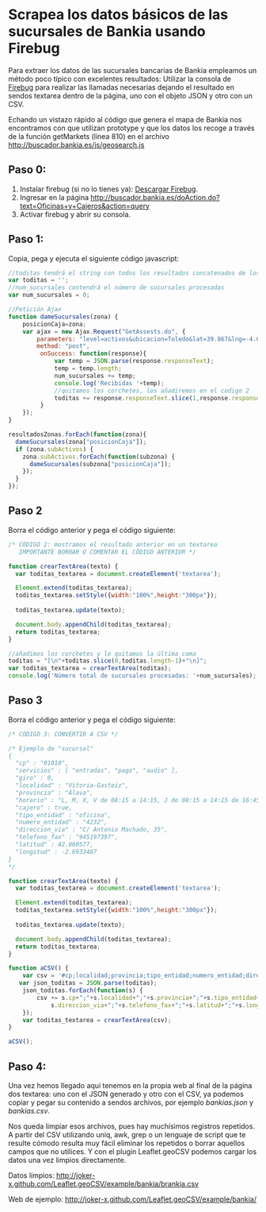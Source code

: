 Scrapea los datos básicos de las sucursales de Bankia usando Firebug
====================================================================

Para extraer los datos de las sucursales bancarias de Bankia empleamos un método poco típico con excelentes resultados:
Utilizar la consola de [Firebug](https://getfirebug.com/) para realizar las llamadas necesarias dejando el resultado en sendos
textarea dentro de la página, uno con el objeto JSON y otro con un CSV.

Echando un vistazo rápido al código que genera el mapa de Bankia nos encontramos con que utilizan prototype y que los datos
los recoge a través de la función getMarkets (línea 810) en el archivo http://buscador.bankia.es/js/geosearch.js

Paso 0:
------
1.  Instalar firebug (si no lo tienes ya): [Descargar Firebug](https://getfirebug.com/).
2.  Ingresar en la página http://buscador.bankia.es/doAction.do?text=Oficinas+y+Cajeros&action=query
3.  Activar firebug y abrir su consola.

Paso 1:
------

Copia, pega y ejecuta el siguiente código javascript:

```js
//toditas tendrá el string con todos los resultados concatenados de los objetos JSON que devuelva la llamada ajax 
var toditas = '';
//num_sucursales contendrá el número de sucursales procesadas
var num_sucursales = 0;

//Petición Ajax
function dameSucursales(zona) {
	posicionCaja=zona;
	var ajax = new Ajax.Request("GetAssests.do", {
		parameters: "level=activos&ubicacion=Toledo&lat=39.867&lng=-4.00649999999996&posicionCaja=" + posicionCaja+"&cache=false",
		method: "post",
		 onSuccess: function(response){
		     var temp = JSON.parse(response.responseText);
		     temp = temp.length;
		     num_sucursales += temp;
		     console.log('Recibidas '+temp);
		     //quitamos los corchetes, los añadiremos en el codigo 2
		     toditas += response.responseText.slice(1,response.responseText.length-1)+",";
		 }
	});
}

resultadosZonas.forEach(function(zona){
  dameSucursales(zona["posicionCaja"]);
  if (zona.subActivos) {
    zona.subActivos.forEach(function(subzona) {
      dameSucursales(subzona["posicionCaja"]);
    });
  }
});
```

Paso 2
------

Borra el código anterior y pega el código siguiente:

```js
/* CÓDIGO 2: mostramos el resultado anterior en un textarea
   IMPORTANTE BORRAR O COMENTAR EL CÓDIGO ANTERIOR */

function crearTextArea(texto) {
  var toditas_textarea = document.createElement('textarea');

  Element.extend(toditas_textarea);
  toditas_textarea.setStyle({width:"100%",height:"300px"});
  
  toditas_textarea.update(texto);

  document.body.appendChild(toditas_textarea);
  return toditas_textarea;
}

//añadimos los corchetes y le quitamos la última coma
toditas = "[\n"+toditas.slice(0,toditas.length-1)+"\n]";
var toditas_textarea = crearTextArea(toditas);
console.log('Número total de sucursales procesadas: '+num_sucursales);
```

Paso 3
------

Borra el código anterior y pega el código siguiente:

```js
/* CÓDIGO 3: CONVERTIR A CSV */

/* Ejemplo de "sucursal"
{
  "cp" : "01010",
  "servicios" : [ "entradas", "pago", "audio" ],
  "giro" : 0,
  "localidad" : "Vitoria-Gasteiz",
  "provincia" : "Álava",
  "horario" : "L, M, X, V de 08:15 a 14:15, J de 08:15 a 14:15 de 16:45 a 19:15, J de 01/05 a 30/09 de 08:15 a 14:15",
  "cajero" : true,
  "tipo_entidad" : "oficina",
  "numero_entidad" : "4232",
  "direccion_via" : "C/ Antonio Machado, 35",
  "telefono_fax" : "945197397",
  "latitud" : 42.860577,
  "longitud" : -2.6933467
}
*/

function crearTextArea(texto) {
  var toditas_textarea = document.createElement('textarea');

  Element.extend(toditas_textarea);
  toditas_textarea.setStyle({width:"100%",height:"300px"});
  
  toditas_textarea.update(texto);

  document.body.appendChild(toditas_textarea);
  return toditas_textarea;
}

function aCSV() {
	var csv = '#cp;localidad;provincia;tipo_entidad;numero_entidad;direccion_via;telefono_fax;latitud;longitud\n';
   var json_toditas = JSON.parse(toditas);
	json_toditas.forEach(function(s) {
		csv += s.cp+";"+s.localidad+";"+s.provincia+";"+s.tipo_entidad+";"+s.numero_entidad+";"+
			s.direccion_via+";"+s.telefono_fax+";"+s.latitud+";"+s.longitud+"\n";
	});
	var toditas_textarea = crearTextArea(csv);
}

aCSV();
```

Paso 4:
-------

Una vez hemos llegado aqui tenemos en la propia web al final de la página dos textarea: uno con el JSON generado y
otro con el CSV, ya podemos copiar y pegar su contenido a sendos archivos, por ejemplo *bankias.json* y *bankias.csv*.

Nos queda limpiar esos archivos, pues hay muchísimos registros repetidos. A partir del CSV utilizando uniq, awk, grep
o un lenguaje de script que te resulte cómodo resulta muy fácil eliminar los repetidos o borrar aquellos campos que
no utilices. Y con el plugin Leaflet.geoCSV podemos cargar los datos una vez limpios directamente.

Datos límpios: http://joker-x.github.com/Leaflet.geoCSV/example/bankia/brankia.csv

Web de ejemplo: http://joker-x.github.com/Leaflet.geoCSV/example/bankia/

